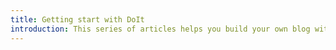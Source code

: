 ```yaml
---
title: Getting start with DoIt
introduction: This series of articles helps you build your own blog with DoIt theme from scratch.
---
```

